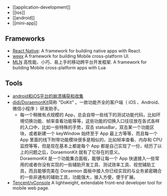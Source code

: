 

- [[application-development]]
- [[ios]]
- [[android]]
- [[mini-app]]



## Frameworks
- [React Native](https://github.com/facebook/react-native): A framework for building native apps with React.
- [weex](https://github.com/apache/incubator-weex) A framework for building Mobile cross-platform UI.
- [MLN](https://github.com/momotech/MLN) 高性能、小巧、易上手的移动跨平台开发框架. A framework for building Mobile cross-platform apps with Lua



## Tools
- [android和iOS平台的崩溃捕获和收集](http://www.cnblogs.com/sevenyuan/p/4347757.html)
- [didi/DoraemonKit](https://github.com/didi/DoraemonKit)简称 "DoKit" 。一款功能齐全的客户端（ iOS 、Android、微信小程序 ）研发助手。
  - 每一个稍微有点规模的 App，总会自带一些线下的测试功能代码，比如环境切换功能、帧率查看功能等等，这些功能的切换入口往往放在各式各样的入口中，比如一些特殊的手势，双击 statusBar，双击某一个功能区块，或者新建一个 keyWindow 始终至于 App 最上方等等，而且每一个 App 里面的线下附带功能模块很多是相似的，比如帧率查看、内存和 CPU 监控等等，但是现在基本上都是每个 App 都是自己实现了一份，经历了以上的问题之后，DoraemonKit 就有了它存在的意义。  
  DoraemonKit 是一个功能集合面板，能够让每一个 App 快速接入一些常用的或者你没有实现的一些辅助开发工具、测试效率工具、视觉辅助工具，而且能够完美在 Doraemon 面板中接入你已经实现的与业务紧密耦合的一些非通有的辅助工具，功能强大，接入方便，便于扩展。
- [Tencent/vConsole](https://github.com/Tencent/vConsole) A lightweight, extendable front-end developer tool for mobile web page.
